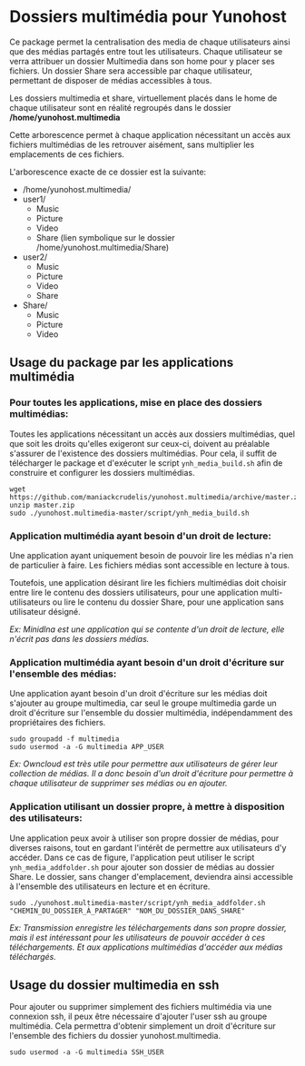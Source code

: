 # Dossiers multimédia pour Yunohost

Ce package permet la centralisation des media de chaque utilisateurs ainsi que des médias partagés entre tout les utilisateurs.
Chaque utilisateur se verra attribuer un dossier Multimedia dans son home pour y placer ses fichiers.
Un dossier Share sera accessible par chaque utilisateur, permettant de disposer de médias accessibles à tous.

Les dossiers multimedia et share, virtuellement placés dans le home de chaque utilisateur sont en réalité regroupés dans le dossier **/home/yunohost.multimedia**

Cette arborescence permet à chaque application nécessitant un accès aux fichiers multimédias de les retrouver aisément, sans multiplier les emplacements de ces fichiers.

L'arborescence exacte de ce dossier est la suivante:

* /home/yunohost.multimedia/
 * user1/
    *  Music
    * Picture
    * Video
    * Share (lien symbolique sur le dossier /home/yunohost.multimedia/Share)
 * user2/
    * Music
    * Picture
    * Video
    * Share
 * Share/
    * Music
    * Picture
    * Video

## Usage du package par les applications multimédia

### Pour toutes les applications, mise en place des dossiers multimédias:
Toutes les applications nécessitant un accès aux dossiers multimédias, quel que soit les droits qu'elles exigeront sur ceux-ci, doivent au préalable s'assurer de l'existence des dossiers multimédias.
Pour cela, il suffit de télécharger le package et d'exécuter le script ```ynh_media_build.sh``` afin de construire et configurer les dossiers multimédias.

    wget https://github.com/maniackcrudelis/yunohost.multimedia/archive/master.zip
    unzip master.zip
    sudo ./yunohost.multimedia-master/script/ynh_media_build.sh

### Application multimédia ayant besoin d'un droit de lecture:
Une application ayant uniquement besoin de pouvoir lire les médias n'a rien de particulier à faire. Les fichiers médias sont accessible en lecture à tous.

Toutefois, une application désirant lire les fichiers multimédias doit choisir entre lire le contenu des dossiers utilisateurs, pour une application multi-utilisateurs ou lire le contenu du dossier Share, pour une application sans utilisateur désigné.

*Ex: Minidlna est une application qui se contente d'un droit de lecture, elle n'écrit pas dans les dossiers médias.*

### Application multimédia ayant besoin d'un droit d'écriture sur l'ensemble des médias:
Une application ayant besoin d'un droit d'écriture sur les médias doit s'ajouter au groupe multimedia, car seul le groupe multimedia garde un droit d'écriture sur l'ensemble du dossier multimédia, indépendamment des propriétaires des fichiers.

    sudo groupadd -f multimedia
    sudo usermod -a -G multimedia APP_USER

*Ex: Owncloud est très utile pour permettre aux utilisateurs de gérer leur collection de médias. Il a donc besoin d'un droit d'écriture pour permettre à chaque utilisateur de supprimer ses médias ou en ajouter.*

### Application utilisant un dossier propre, à mettre à disposition des utilisateurs:
Une application peux avoir à utiliser son propre dossier de médias, pour diverses raisons, tout en gardant l'intérêt de permettre aux utilisateurs d'y accéder.
Dans ce cas de figure, l'application peut utiliser le script ```ynh_media_addfolder.sh``` pour ajouter son dossier de médias au dossier Share. Le dossier, sans changer d'emplacement, deviendra ainsi accessible à l'ensemble des utilisateurs en lecture et en écriture.

    sudo ./yunohost.multimedia-master/script/ynh_media_addfolder.sh "CHEMIN_DU_DOSSIER_À_PARTAGER" "NOM_DU_DOSSIER_DANS_SHARE"

*Ex: Transmission enregistre les téléchargements dans son propre dossier, mais il est intéressant pour les utilisateurs de pouvoir accéder à ces téléchargements. Et aux applications multimédias d'accéder aux médias téléchargés.*

## Usage du dossier multimedia en ssh
Pour ajouter ou supprimer simplement des fichiers multimédia via une connexion ssh, il peux être nécessaire d'ajouter l'user ssh au groupe multimédia. Cela permettra d'obtenir simplement un droit d'écriture sur l'ensemble des fichiers du dossier yunohost.multimedia.

    sudo usermod -a -G multimedia SSH_USER
